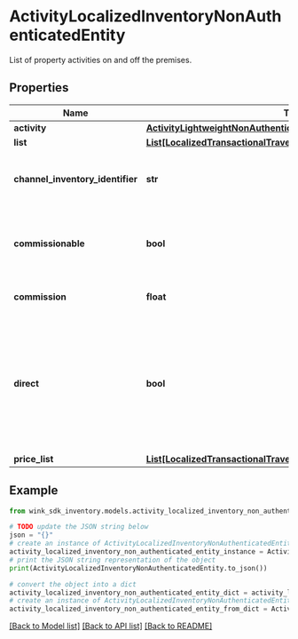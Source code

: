 # ActivityLocalizedInventoryNonAuthenticatedEntity

List of property activities on and off the premises.

## Properties

Name | Type | Description | Notes
------------ | ------------- | ------------- | -------------
**activity** | [**ActivityLightweightNonAuthenticatedEntity**](ActivityLightweightNonAuthenticatedEntity.md) |  | [optional] 
**list** | [**List[LocalizedTransactionalTravelInventoryNonAuthenticatedEntity]**](LocalizedTransactionalTravelInventoryNonAuthenticatedEntity.md) |  | [optional] 
**channel_inventory_identifier** | **str** | Channel inventory identifier referencing this record. | [optional] 
**commissionable** | **bool** | Whether this package is commissionable based on the incoming sales channel. | [optional] 
**commission** | **float** | The commission percentage. | [optional] 
**direct** | **bool** | Indicates whether the blocking from sales channel is direct or not. If you are a travel agent doing your own acquiring, this flag has to be true to make a booking. | [default to False]
**price_list** | [**List[LocalizedTransactionalTravelInventoryNonAuthenticatedEntity]**](LocalizedTransactionalTravelInventoryNonAuthenticatedEntity.md) |  | [optional] 

## Example

```python
from wink_sdk_inventory.models.activity_localized_inventory_non_authenticated_entity import ActivityLocalizedInventoryNonAuthenticatedEntity

# TODO update the JSON string below
json = "{}"
# create an instance of ActivityLocalizedInventoryNonAuthenticatedEntity from a JSON string
activity_localized_inventory_non_authenticated_entity_instance = ActivityLocalizedInventoryNonAuthenticatedEntity.from_json(json)
# print the JSON string representation of the object
print(ActivityLocalizedInventoryNonAuthenticatedEntity.to_json())

# convert the object into a dict
activity_localized_inventory_non_authenticated_entity_dict = activity_localized_inventory_non_authenticated_entity_instance.to_dict()
# create an instance of ActivityLocalizedInventoryNonAuthenticatedEntity from a dict
activity_localized_inventory_non_authenticated_entity_from_dict = ActivityLocalizedInventoryNonAuthenticatedEntity.from_dict(activity_localized_inventory_non_authenticated_entity_dict)
```
[[Back to Model list]](../README.md#documentation-for-models) [[Back to API list]](../README.md#documentation-for-api-endpoints) [[Back to README]](../README.md)



